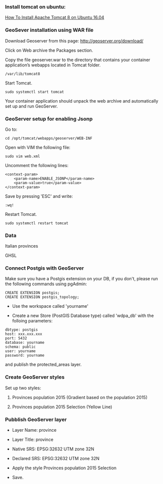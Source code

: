 ### Install tomcat on ubuntu:

[How To Install Apache Tomcat 8 on Ubuntu 16.04](https://www.digitalocean.com/community/tutorials/how-to-install-apache-tomcat-8-on-ubuntu-16-04)

### GeoSever installation using WAR file 
Download Geoserver from this page: http://geoserver.org/download/

Click on Web archive the Packages section.

Copy the file geoserver.war to the directory that contains your container application’s webapps located in Tomcat folder.

```
/var/lib/tomcat8
```
Start Tomcat.
```
sudo systemctl start tomcat
```
Your container application should unpack the web archive and automatically set up and run GeoServer.

### GeoServer setup for enabling Jsonp

Go to:
```
cd /opt/tomcat/webapps/geoserver/WEB-INF
```
Open with VIM the following file:
```
sudo vim web.xml
```
Uncomment the following lines:
```
<context-param>
    <param-name>ENABLE_JSONP</param-name>
    <param-value>true</param-value>
</context-param>
```
Save by pressing 'ESC' and write:
```
:wq!
```
Restart Tomcat.
```
sudo systemctl restart tomcat
```
### Data 
Italian provinces

GHSL

### Connect Postgis with GeoServer

Make sure you have a Postgis extension on your DB, if you don't, please run the following commands using pgAdmin:
```
CREATE EXTENSION postgis;
CREATE EXTENSION postgis_topology;
```

- Use the workspace called 'yourname'

- Create a new Store (PostGIS Database type) called 'wdpa_db' with the folloing parameters:

```
dbtype: postgis
host: xxx.xxx.xxx
port: 5432
database: yourname
schema: public
user: yourname
password: yourname
```
and publish the protected_areas layer.

### Create GeoServer styles

Set up two styles:

1) Provinces population 2015 (Gradient based on the population 2015)

2) Provinces population 2015 Selection (Yellow Line)

### Pubblish GeoServer layer

- Layer Name: province
- Layer Title: province
- Native SRS: EPSG:32632 UTM zone 32N
- Declared SRS: EPSG:32632 UTM zone 32N

- Apply the style Provinces population 2015 Selection

- Save.




